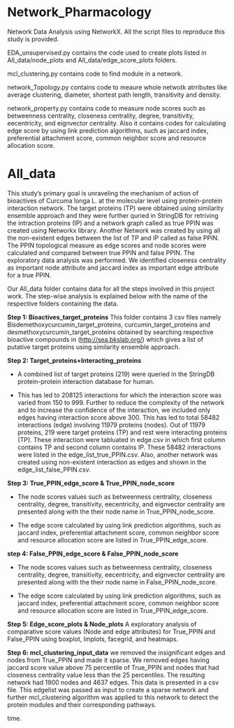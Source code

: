 # Network_Pharmacology
Network Data Analysis using NetworkX. All the script files to reproduce this study is provided.


EDA_unsupervised.py contains the code used to create plots listed in All_data/node_plots and All_data/edge_score_plots folders. 

mcl_clustering.py contains code to find module in a network.

network_Topology.py contains code to meaure whole netwotk atrributes like average clustering, diameter, shortest path length, transitivity and density. 

network_property.py contains code to measure node scores such as betweenness centrality, closeness centrality, degree, transitivity, eecentricity, and eignvector centrality. Also it contains codes for calculating edge score by using link prediction algorithms, such as jaccard index, preferential attachment score, common neighbor score and resource allocation score. 

# All_data

This study’s primary goal is unraveling the mechanism of action of bioactives of Curcuma longa L. at the molecular level using protein-protein interaction network.
The target proteins (TP) were obtained using similarity ensemble approach and they were further quried in StringDB for retriving the intraction proteins (IP) and a network graph called as true PPIN was created using Networkx library.
Another Network was created by using all the non-existent edges between the list of TP and IP called as false PPIN. 
The PPIN topological measure as edge scores and node scores were calculated and compared between true PPIN and false PPIN. The exploratory data analysis was performed. We identified closeness centrality as important node attribute and jaccard index as important edge attribute for a true PPIN. 

Our All_data folder contains data for all the steps  involved in this project work. The step-wise analysis is explained below with the name of the respective folders containing the data.  

__Step 1: Bioactives_target_proteins__ This folder contains 3 csv files namely Bisdemethoxycurcumin_target_proteins, curcumin_target_proteins and desmethoxycurcumin_target_proteins obtained by searching respective bioactive compounds in (http://sea.bkslab.org/) which gives a list of putative target proteins using similarity ensemble approach. 

__Step 2: Target_proteins+Interacting_proteins__

* A combined list of target proteins (219) were queried in the StringDB protein-protein interaction database for human.
  
* This has led to 208125 interactions for which the interaction score was varied from 150 to 999. Further to reduce the complexity of the network and to increase the confidence of the interaction, we included only edges having interaction score above 300. This has led to total 58482 interactions (edge) involving 11979 proteins (nodes). Out of 11979 proteins, 219 were target proteins (TP) and rest were interacting proteins (TP). These interaction were tabluated in edge.csv in which first column contains TP and second column contains IP. These 58482 interactions were listed in the edge_list_true_PPIN.csv. Also, another network  was created using non-existent interaction as edges and shown in the edge_list_false_PPIN.csv. 

__Step 3: True_PPIN_edge_score & True_PPIN_node_score__

* The node scores values such as betweenness centrality, closeness centrality, degree, transitivity, eecentricity, and eignvector centrality are presented along with the their node name in True_PPIN_node_score. 
  
* The edge score calculated by using link prediction algorithms, such as jaccard index, preferential attachment score, common neighbor score and resource allocation score are listed in True_PPIN_edge_score. 

__step 4: False_PPIN_edge_score & False_PPIN_node_score__
* The node scores values such as betweenness centrality, closeness centrality, degree, transitivity, eecentricity, and eignvector centrality are presented along with the their node name in False_PPIN_node_score. 
  
* The edge score calculated by using link prediction algorithms, such as jaccard index, preferential attachment score, common neighbor score and resource allocation score are listed in True_PPIN_edge_score. 

__Step 5: Edge_score_plots & Node_plots__ A exploratory analysis of comparative score values (Node and edge attributes) for True_PPIN and False_PPIN using boxplot, lmplots, facegrid, and heatmaps. 

__Step 6: mcl_clustering_input_data__ we removed the insignificant edges and nodes from True_PPIN and made it sparse. We removed edges having jaccard score value above 75 percentile of True_PPIN and nodes that had closeness centrality value less than the 25 percentiles. The resulting network had 1900 nodes and 4637 edges. This data is presented in a csv file. This edgelist was passed as input to create a sparse network and further mcl_clustering algorithm was applied to this network to detect the protein modules and their corresponding pathways. 





time.

